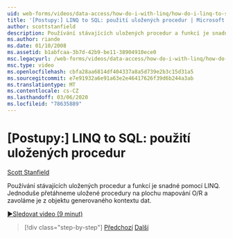 ```yaml
---
uid: web-forms/videos/data-access/how-do-i-with-linq/how-do-i-linq-to-sql-using-stored-procedures
title: '[Postupy:] LINQ to SQL: použití uložených procedur | Microsoft Docs'
author: scottstanfield
description: Používání stávajících uložených procedur a funkcí je snadné pomocí LINQ. Jednoduše přetáhneme uložené procedury na plochu mapování O/R a budeme je volat ze sady GE...
ms.author: riande
ms.date: 01/10/2008
ms.assetid: b1abfcaa-3b7d-42b9-be11-38904910ece0
msc.legacyurl: /web-forms/videos/data-access/how-do-i-with-linq/how-do-i-linq-to-sql-using-stored-procedures
msc.type: video
ms.openlocfilehash: cbfa28aa6814df404337a8a5d739e2b3c15d31a5
ms.sourcegitcommit: e7e91932a6e91a63e2e46417626f39d6b244a3ab
ms.translationtype: MT
ms.contentlocale: cs-CZ
ms.lasthandoff: 03/06/2020
ms.locfileid: "78635889"
---
```

# <a name="how-do-i-linq-to-sql-using-stored-procedures"></a>[Postupy:] LINQ to SQL: použití uložených procedur

[Scott Stanfield](https://github.com/scottstanfield)

Používání stávajících uložených procedur a funkcí je snadné pomocí LINQ. Jednoduše přetáhneme uložené procedury na plochu mapování O/R a zavoláme je z objektu generovaného kontextu dat.

[&#9654;Sledovat video (9 minut)](https://channel9.msdn.com/Blogs/ASP-NET-Site-Videos/how-do-i-linq-to-sql-using-stored-procedures)

> [!div class="step-by-step"]
> [Předchozí](how-do-i-linq-to-sql-custom-linqdatasource.md)
> [Další](how-do-i-linq-to-sql-updating-with-stored-procedures.md)
